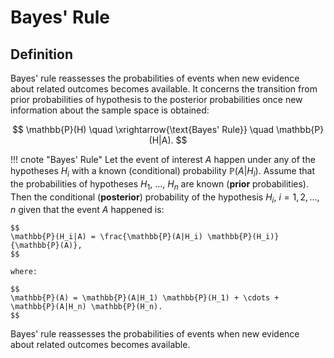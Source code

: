 # Bayes' Rule

## Definition

Bayes' rule reassesses the probabilities of events when new evidence about related outcomes becomes available. It concerns the transition from prior probabilities of hypothesis to the posterior probabilities once new information about the sample space is obtained:

$$
\mathbb{P}(H) \quad \xrightarrow{\text{Bayes' Rule}} \quad \mathbb{P}(H|A).
$$


!!! cnote "Bayes' Rule"
    Let the event of interest $A$ happen under any of the hypotheses $H_i$ with a known (conditional) probability $\mathbb{P}(A|H_i)$. Assume that the probabilities of hypotheses $H_1$, $\ldots$, $H_n$ are known (**prior** probabilities). Then the conditional (**posterior**) probability of the hypothesis $H_i$, $i = 1, 2, \ldots, n$ given that the event $A$ happened is:

    $$
    \mathbb{P}(H_i|A) = \frac{\mathbb{P}(A|H_i) \mathbb{P}(H_i)}{\mathbb{P}(A)},
    $$

    where:

    $$
    \mathbb{P}(A) = \mathbb{P}(A|H_1) \mathbb{P}(H_1) + \cdots + 
    \mathbb{P}(A|H_n) \mathbb{P}(H_n).
    $$

Bayes' rule reassesses the probabilities of events when new evidence about related outcomes becomes available.